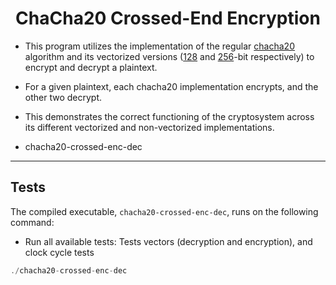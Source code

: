 <h1 align="center">ChaCha20 Crossed-End Encryption</h1>


- This program utilizes the implementation of the regular [chacha20](https://github.com/pablogf-uma) algorithm and its vectorized versions ([128](https://github.com/pablogf-uma/chacha20-128-vec) and [256](https://github.com/pablogf-uma/chacha20-256-vec)-bit respectively) to encrypt and decrypt a plaintext.

- For a given plaintext, each chacha20 implementation encrypts, and the other two decrypt.

- This demonstrates the correct functioning of the cryptosystem across its different vectorized and non-vectorized implementations.
- chacha20-crossed-enc-dec

---

## Tests

The compiled executable, `chacha20-crossed-enc-dec`, runs on the following command:

- Run all available tests: Tests vectors (decryption and encryption), and clock cycle tests
```c
./chacha20-crossed-enc-dec
````
